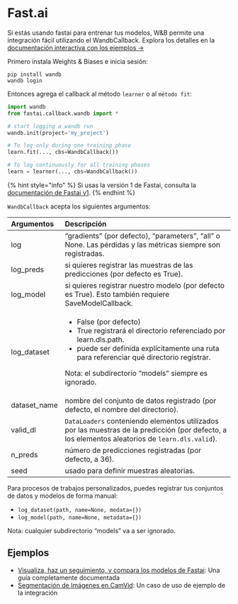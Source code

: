 # Fast.ai

Si estás usando fastai para entrenar tus modelos, W&B permite una integración fácil utilizando el WandbCallback. Explora los detalles en la [documentación interactiva con los ejemplos →](https://app.wandb.ai/borisd13/demo_config/reports/Visualize-track-compare-Fastai-models--Vmlldzo4MzAyNA)

Primero instala Weights & Biases e inicia sesión:

```text
pip install wandb
wandb login
```

 Entonces agrega el callback al método `learner` o al `método fit`:

```python
import wandb
from fastai.callback.wandb import *

# start logging a wandb run
wandb.init(project='my_project')

# To log only during one training phase
learn.fit(..., cbs=WandbCallback())

# To log continuously for all training phases
learn = learner(..., cbs=WandbCallback())
```

{% hint style="info" %}
Si usas la versión 1 de Fastai, consulta la [documentación de Fastai v1](https://docs.wandb.ai/integrations/fastai/v1).
{% endhint %}

`WandbCallback` acepta los siguientes argumentos:

<table>
  <thead>
    <tr>
      <th style="text-align:left">Argumentos</th>
      <th style="text-align:left">Descripci&#xF3;n</th>
    </tr>
  </thead>
  <tbody>
    <tr>
      <td style="text-align:left">log</td>
      <td style="text-align:left">&#x201C;gradients&#x201D; (por defecto), &#x201C;parameters&#x201D;, &#x201C;all&#x201D;
        o None. Las p&#xE9;rdidas y las m&#xE9;tricas siempre son registradas.</td>
    </tr>
    <tr>
      <td style="text-align:left">log_preds</td>
      <td style="text-align:left">si quieres registrar las muestras de las predicciones (por defecto es
        True).</td>
    </tr>
    <tr>
      <td style="text-align:left">log_model</td>
      <td style="text-align:left">si quieres registrar nuestro modelo (por defecto es True). Esto tambi&#xE9;n
        requiere SaveModelCallback.</td>
    </tr>
    <tr>
      <td style="text-align:left">log_dataset</td>
      <td style="text-align:left">
        <ul>
          <li>False (por defecto)</li>
          <li>True registrar&#xE1; el directorio referenciado por learn.dls.path.</li>
          <li>puede ser definida expl&#xED;citamente una ruta para referenciar qu&#xE9;
            directorio registrar.</li>
        </ul>
        <p>Nota: el subdirectorio &#x201C;models&#x201D; siempre es ignorado.</p>
      </td>
    </tr>
    <tr>
      <td style="text-align:left">dataset_name</td>
      <td style="text-align:left">nombre del conjunto de datos registrado (por defecto, el nombre del directorio).</td>
    </tr>
    <tr>
      <td style="text-align:left">valid_dl</td>
      <td style="text-align:left"><code>DataLoaders</code> conteniendo elementos utilizados por las muestras
        de la predicci&#xF3;n (por defecto, a los elementos aleatorios de <code>learn.dls.valid</code>).</td>
    </tr>
    <tr>
      <td style="text-align:left">n_preds</td>
      <td style="text-align:left">n&#xFA;mero de predicciones registradas (por defecto, a 36).</td>
    </tr>
    <tr>
      <td style="text-align:left">seed</td>
      <td style="text-align:left">usado para definir muestras aleatorias.</td>
    </tr>
  </tbody>
</table>

Para procesos de trabajos personalizados, puedes registrar tus conjuntos de datos y modelos de forma manual:

* `log_dataset(path, name=None, medata={})`
* `log_model(path, name=None, metadata={})` 

 Nota: cualquier subdirectorio “models” va a ser ignorado.

## Ejemplos

*  [Visualiza, haz un seguimiento, y compara ](https://app.wandb.ai/borisd13/demo_config/reports/Visualize-track-compare-Fastai-models--Vmlldzo4MzAyNA)[los](https://app.wandb.ai/borisd13/demo_config/reports/Visualize-track-compare-Fastai-models--Vmlldzo4MzAyNA)[ modelos de Fastai](https://app.wandb.ai/borisd13/demo_config/reports/Visualize-track-compare-Fastai-models--Vmlldzo4MzAyNA): Una guía completamente documentada
* [Segmentación de Imágenes en CamVid](http://bit.ly/fastai-wandb): Un caso de uso de ejemplo de la integración

